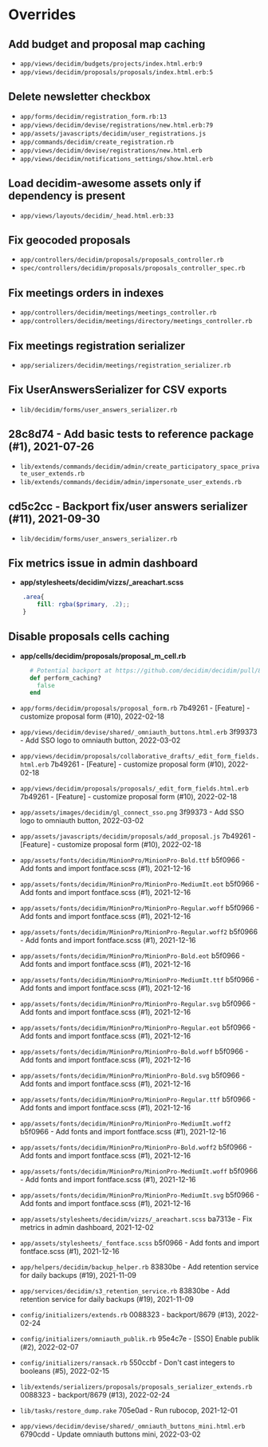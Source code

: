 # Overrides
## Add budget and proposal map caching
* `app/views/decidim/budgets/projects/index.html.erb:9`
* `app/views/decidim/proposals/proposals/index.html.erb:5`
## Delete newsletter checkbox
* `app/forms/decidim/registration_form.rb:13`
* `app/views/decidim/devise/registrations/new.html.erb:79`
* `app/assets/javascripts/decidim/user_registrations.js`
* `app/commands/decidim/create_registration.rb`
* `app/views/decidim/devise/registrations/new.html.erb`
* `app/views/decidim/notifications_settings/show.html.erb`
## Load decidim-awesome assets only if dependency is present
* `app/views/layouts/decidim/_head.html.erb:33`
## Fix geocoded proposals
* `app/controllers/decidim/proposals/proposals_controller.rb`
* `spec/controllers/decidim/proposals/proposals_controller_spec.rb`
## Fix meetings orders in indexes
* `app/controllers/decidim/meetings/meetings_controller.rb`
* `app/controllers/decidim/meetings/directory/meetings_controller.rb`
##  Fix meetings registration serializer
* `app/serializers/decidim/meetings/registration_serializer.rb`
## Fix UserAnswersSerializer for CSV exports
* `lib/decidim/forms/user_answers_serializer.rb`
## 28c8d74 - Add basic tests to reference package (#1), 2021-07-26
* `lib/extends/commands/decidim/admin/create_participatory_space_private_user_extends.rb`
* `lib/extends/commands/decidim/admin/impersonate_user_extends.rb`
##  cd5c2cc - Backport fix/user answers serializer (#11), 2021-09-30
* `lib/decidim/forms/user_answers_serializer.rb`
## Fix metrics issue in admin dashboard
 - **app/stylesheets/decidim/vizzs/_areachart.scss**
```scss
    .area{
        fill: rgba($primary, .2);;
    }
```
## Disable proposals cells caching
 - **app/cells/decidim/proposals/proposal_m_cell.rb**
```ruby
      # Potential backport at https://github.com/decidim/decidim/pull/8566/files
      def perform_caching?
        false
      end
```
* `app/forms/decidim/proposals/proposal_form.rb`
7b49261 - [Feature] - customize proposal form (#10), 2022-02-18

* `app/views/decidim/devise/shared/_omniauth_buttons.html.erb`
3f99373 - Add SSO logo to omniauth button, 2022-03-02

* `app/views/decidim/proposals/collaborative_drafts/_edit_form_fields.html.erb`
7b49261 - [Feature] - customize proposal form (#10), 2022-02-18

* `app/views/decidim/proposals/proposals/_edit_form_fields.html.erb`
7b49261 - [Feature] - customize proposal form (#10), 2022-02-18

* `app/assets/images/decidim/gl_connect_sso.png`
3f99373 - Add SSO logo to omniauth button, 2022-03-02

* `app/assets/javascripts/decidim/proposals/add_proposal.js`
7b49261 - [Feature] - customize proposal form (#10), 2022-02-18

* `app/assets/fonts/decidim/MinionPro/MinionPro-Bold.ttf`
b5f0966 - Add fonts and import fontface.scss (#1), 2021-12-16

* `app/assets/fonts/decidim/MinionPro/MinionPro-MediumIt.eot`
b5f0966 - Add fonts and import fontface.scss (#1), 2021-12-16

* `app/assets/fonts/decidim/MinionPro/MinionPro-Regular.woff`
b5f0966 - Add fonts and import fontface.scss (#1), 2021-12-16

* `app/assets/fonts/decidim/MinionPro/MinionPro-Regular.woff2`
b5f0966 - Add fonts and import fontface.scss (#1), 2021-12-16

* `app/assets/fonts/decidim/MinionPro/MinionPro-Bold.eot`
b5f0966 - Add fonts and import fontface.scss (#1), 2021-12-16

* `app/assets/fonts/decidim/MinionPro/MinionPro-MediumIt.ttf`
b5f0966 - Add fonts and import fontface.scss (#1), 2021-12-16

* `app/assets/fonts/decidim/MinionPro/MinionPro-Regular.svg`
b5f0966 - Add fonts and import fontface.scss (#1), 2021-12-16

* `app/assets/fonts/decidim/MinionPro/MinionPro-Regular.eot`
b5f0966 - Add fonts and import fontface.scss (#1), 2021-12-16

* `app/assets/fonts/decidim/MinionPro/MinionPro-Bold.woff`
b5f0966 - Add fonts and import fontface.scss (#1), 2021-12-16

* `app/assets/fonts/decidim/MinionPro/MinionPro-Bold.svg`
b5f0966 - Add fonts and import fontface.scss (#1), 2021-12-16

* `app/assets/fonts/decidim/MinionPro/MinionPro-Regular.ttf`
b5f0966 - Add fonts and import fontface.scss (#1), 2021-12-16

* `app/assets/fonts/decidim/MinionPro/MinionPro-MediumIt.woff2`
b5f0966 - Add fonts and import fontface.scss (#1), 2021-12-16

* `app/assets/fonts/decidim/MinionPro/MinionPro-Bold.woff2`
b5f0966 - Add fonts and import fontface.scss (#1), 2021-12-16

* `app/assets/fonts/decidim/MinionPro/MinionPro-MediumIt.woff`
b5f0966 - Add fonts and import fontface.scss (#1), 2021-12-16

* `app/assets/fonts/decidim/MinionPro/MinionPro-MediumIt.svg`
b5f0966 - Add fonts and import fontface.scss (#1), 2021-12-16

* `app/assets/stylesheets/decidim/vizzs/_areachart.scss`
ba7313e - Fix metrics in admin dashboard, 2021-12-02

* `app/assets/stylesheets/_fontface.scss`
b5f0966 - Add fonts and import fontface.scss (#1), 2021-12-16

* `app/helpers/decidim/backup_helper.rb`
83830be - Add retention service for daily backups (#19), 2021-11-09

* `app/services/decidim/s3_retention_service.rb`
83830be - Add retention service for daily backups (#19), 2021-11-09

* `config/initializers/extends.rb`
0088323 - backport/8679 (#13), 2022-02-24

* `config/initializers/omniauth_publik.rb`
95e4c7e - [SSO] Enable publik (#2), 2022-02-07

* `config/initializers/ransack.rb`
550ccbf - Don't cast integers to booleans (#5), 2022-02-15

* `lib/extends/serializers/proposals/proposals_serializer_extends.rb`
0088323 - backport/8679 (#13), 2022-02-24

* `lib/tasks/restore_dump.rake`
705e0ad - Run rubocop, 2021-12-01

* `app/views/decidim/devise/shared/_omniauth_buttons_mini.html.erb`
6790cdd - Update omniauth buttons mini, 2022-03-02

